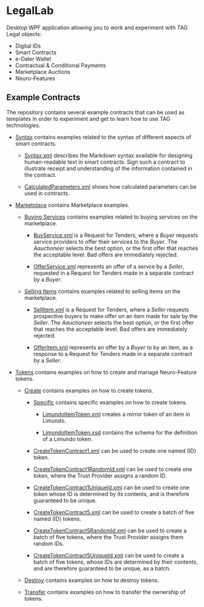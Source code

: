 LegalLab
==============

Desktop WPF application allowing you to work and experiment with TAG Legal objects: 

* Digital IDs
* Smart Contracts
* e-Daler Wallet
* Contractual & Conditional Payments
* Marketplace Auctions
* Neuro-Features

Example Contracts
----------------------

The repository contains several example contracts that can be used as templates in order to experiment and get to learn how to use 
TAG technologies.

* [Syntax](ExampleContracts/Syntax) contains examples related to the syntax of different aspects of smart contracts.

	* [Syntax.xml](ExampleContracts/Syntax/Markdown.xml) describes the Markdown syntax available for designing human-readable text in
	smart contracts. Sign such a contract to illustrate receipt and understanding of the information contained in the contract.

	* [CalculatedParameters.xml](ExampleContracts/Syntax/CalculatedParameters.xml) shows how calculated parameters can be used in contracts.

* [Marketplace](ExampleContracts/Marketplace) contains Marketplace examples.

	* [Buying Services](ExampleContracts/Marketplace/Buying%20Services) contains examples related to buying services on the marketplace.

		* [BuyService.xml](ExampleContracts/Marketplace/Buying%20Services/BuyService.xml) is a Request for Tenders, where a *Buyer* requests 
		service providers to offer their services to the *Buyer*. The *Aauctioneer* selects the best option, or the first offer that reaches 
		the acceptable level. Bad offers are immediately rejected.

		* [OfferService.xml](ExampleContracts/Marketplace/Buying%20Services/OfferService.xml) represents an offer of a servce by a *Seller*, 
		requested in a Request for Tenders made in a separate contract by a *Buyer*.

	* [Selling Items](ExampleContracts/Marketplace/Selling%20Items) contains examples related to selling items on the marketplace.

		* [SellItem.xml](ExampleContracts/Marketplace/Selling%20Items/SellItem.xml) is a Request for Tenders, where a *Seller* requests 
		prospective buyers to make offer on an item made for sale by the *Seller*. The *Aauctioneer* selects the best option, or the first 
		offer that reaches the acceptable level. Bad offers are immediately rejected.

		* [OfferItem.xml](ExampleContracts/Marketplace/Selling%20Items/OfferItem.xml) represents an offer by a *Buyer* to by an item, 
		as a response to a Request for Tenders made in a separate contract by a *Seller*.

* [Tokens](ExampleContracts/Tokens) contains examples on how to create and manage Neuro-Feature tokens.

	* [Create](ExampleContracts/Tokens/Create) contains examples on how to create tokens.

		* [Specific](ExampleContracts/Tokens/Create/Specific) contains specific examples on how to create tokens.

			* [LimundoItemToken.xml](ExampleContracts/Tokens/Create/Specific/LimundoItemToken.xml) creates a mirror token of an item in Limundo.

			* [LimundoItemToken.xsd](ExampleContracts/Tokens/Create/Specific/LimundoItemToken.xsd) contains the schema for the definition of
			a Limundo token.

		* [CreateTokenContract1.xml](ExampleContracts/Tokens/Create/CreateTokenContract1.xml) can be used to create one named (ID) token.

		* [CreateTokenContract1RandomId.xml](ExampleContracts/Tokens/Create/CreateTokenContract1RandomId.xml) can be used to create one token,
		where the Trust Provider assigns a random ID.
		
		* [CreateTokenContract1UniqueId.xml](ExampleContracts/Tokens/Create/CreateTokenContract1UniqueId.xml) can be used to create one token whose
		ID is determined by its contents, and is therefore guaranteed to be unique.
		
		* [CreateTokenContract5.xml](ExampleContracts/Tokens/Create/CreateTokenContract5.xml) can be used to create a batch of five named (ID) tokens.

		* [CreateTokenContract5RandomId.xml](ExampleContracts/Tokens/Create/CreateTokenContract5RandomId.xml) can be used to create a batch
		of five tokens, where the Trust Provider assigns them random IDs.
		
		* [CreateTokenContract5UniqueId.xml](ExampleContracts/Tokens/Create/CreateTokenContract5UniqueId.xml) can be used to create a batch
		of five tokens, whose IDs are determined by their contents, and are therefore guaranteed to be unique, as a batch.

	* [Destroy](ExampleContracts/Tokens/Destroy) contains examples on how to destroy tokens.

	* [Transfer](ExampleContracts/Tokens/Transfer) contains examples on how to transfer the ownership of tokens.